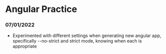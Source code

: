 # Angular Practice

### 07/01/2022
- Experimented with different settings when generating new angular app, specifically --no-strict and strict mode, knowing when each is appropriate
